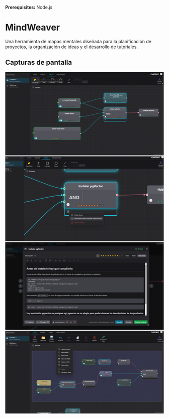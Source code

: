 
**Prerequisites:**  Node.js



# MindWeaver

Una herramienta de mapas mentales diseñada para la planificación de proyectos, la organización de ideas y el desarrollo de tutoriales.

## Capturas de pantalla

![Pantalla 1](./Captura%20de%20pantalla%202025-08-24%20020019.png)
![Pantalla 2](./Captura%20de%20pantalla%202025-08-24%20020047.png)
![Pantalla 3](./Captura%20de%20pantalla%202025-08-24%20020112.png)
![Pantalla 4](./Captura%20de%20pantalla%202025-08-24%20020202.png)
